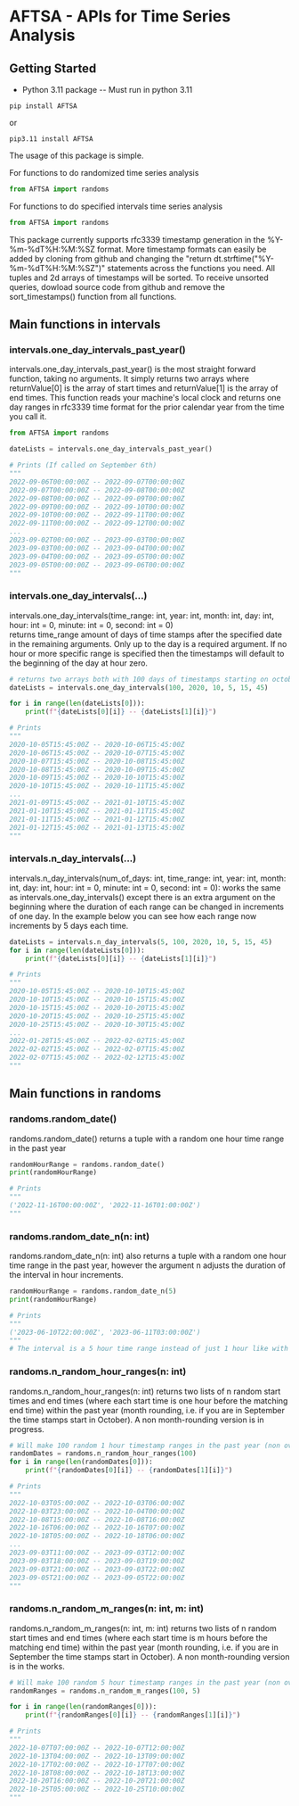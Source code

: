 # AFTSA - APIs for Time Series Analysis

## Getting Started

- Python 3.11 package -- Must run in python 3.11

```
pip install AFTSA  
```
or  
```
pip3.11 install AFTSA
```

The usage of this package is simple.   

For functions to do randomized time series analysis
```python
from AFTSA import randoms
```
For functions to do specified intervals time series analysis
```python
from AFTSA import randoms
```

This package currently supports rfc3339 timestamp generation in the %Y-%m-%dT%H:%M:%SZ format. More timestamp formats can easily be added by cloning from github and changing the "return dt.strftime("%Y-%m-%dT%H:%M:%SZ")" statements across the functions you need. 
All tuples and 2d arrays of timestamps will be sorted. To receive unsorted queries, dowload source code from github and remove the sort_timestamps() function from all functions.

## Main functions in intervals  

### intervals.one_day_intervals_past_year()

intervals.one_day_intervals_past_year() is the most straight forward function, taking no arguments. It 
simply returns two arrays where returnValue[0] is the array of start times and returnValue[1] is the array of end times. This function reads your machine's local clock and returns one day ranges in rfc3339 time format for the prior calendar year from the time you call it.
```python
from AFTSA import randoms

dateLists = intervals.one_day_intervals_past_year()

# Prints (If called on September 6th)
"""
2022-09-06T00:00:00Z -- 2022-09-07T00:00:00Z
2022-09-07T00:00:00Z -- 2022-09-08T00:00:00Z
2022-09-08T00:00:00Z -- 2022-09-09T00:00:00Z
2022-09-09T00:00:00Z -- 2022-09-10T00:00:00Z
2022-09-10T00:00:00Z -- 2022-09-11T00:00:00Z
2022-09-11T00:00:00Z -- 2022-09-12T00:00:00Z
...
2023-09-02T00:00:00Z -- 2023-09-03T00:00:00Z
2023-09-03T00:00:00Z -- 2023-09-04T00:00:00Z
2023-09-04T00:00:00Z -- 2023-09-05T00:00:00Z
2023-09-05T00:00:00Z -- 2023-09-06T00:00:00Z
"""
```

### intervals.one_day_intervals(...)

intervals.one_day_intervals(time_range: int, year: int, month: int, day: int, hour: int = 0, minute: int = 0, second: int = 0)  
returns time_range amount of days of time stamps after the specified date in the remaining arguments. Only up to the day is a required argument. If no hour or more specific range is specified then the timestamps will default to the beginning of the day at hour zero.  
```python
# returns two arrays both with 100 days of timestamps starting on october 5th 2020 at 15:45 (3:45pm). All of the days start at this time and the end times end at this time the next day
dateLists = intervals.one_day_intervals(100, 2020, 10, 5, 15, 45)

for i in range(len(dateLists[0])):
    print(f"{dateLists[0][i]} -- {dateLists[1][i]}")

# Prints
"""
2020-10-05T15:45:00Z -- 2020-10-06T15:45:00Z
2020-10-06T15:45:00Z -- 2020-10-07T15:45:00Z
2020-10-07T15:45:00Z -- 2020-10-08T15:45:00Z
2020-10-08T15:45:00Z -- 2020-10-09T15:45:00Z
2020-10-09T15:45:00Z -- 2020-10-10T15:45:00Z
2020-10-10T15:45:00Z -- 2020-10-11T15:45:00Z
...
2021-01-09T15:45:00Z -- 2021-01-10T15:45:00Z
2021-01-10T15:45:00Z -- 2021-01-11T15:45:00Z
2021-01-11T15:45:00Z -- 2021-01-12T15:45:00Z
2021-01-12T15:45:00Z -- 2021-01-13T15:45:00Z
"""
```

### intervals.n_day_intervals(...)

intervals.n_day_intervals(num_of_days: int, time_range: int, year: int, month: int, day: int, hour: int = 0, minute: int = 0, second: int = 0): works the same as intervals.one_day_intervals() except there is an extra argument on the beginning where the duration of each range can be changed in increments of one day. In the example below you can see how each range now increments by 5 days each time.

```python
dateLists = intervals.n_day_intervals(5, 100, 2020, 10, 5, 15, 45)
for i in range(len(dateLists[0])):
    print(f"{dateLists[0][i]} -- {dateLists[1][i]}")

# Prints
"""
2020-10-05T15:45:00Z -- 2020-10-10T15:45:00Z
2020-10-10T15:45:00Z -- 2020-10-15T15:45:00Z
2020-10-15T15:45:00Z -- 2020-10-20T15:45:00Z
2020-10-20T15:45:00Z -- 2020-10-25T15:45:00Z
2020-10-25T15:45:00Z -- 2020-10-30T15:45:00Z
...
2022-01-28T15:45:00Z -- 2022-02-02T15:45:00Z
2022-02-02T15:45:00Z -- 2022-02-07T15:45:00Z
2022-02-07T15:45:00Z -- 2022-02-12T15:45:00Z
"""
```

## Main functions in randoms

### randoms.random_date()

randoms.random_date() returns a tuple with a random one hour time range in the past year
```python
randomHourRange = randoms.random_date()
print(randomHourRange)

# Prints
"""
('2022-11-16T00:00:00Z', '2022-11-16T01:00:00Z')
"""
```

### randoms.random_date_n(n: int)

randoms.random_date_n(n: int) also returns a tuple with a random one hour time range in the past year, however the argument n adjusts the duration of the interval in hour increments. 
```python
randomHourRange = randoms.random_date_n(5)
print(randomHourRange)

# Prints
"""
('2023-06-10T22:00:00Z', '2023-06-11T03:00:00Z')
"""
# The interval is a 5 hour time range instead of just 1 hour like with randoms.random_date()
```

### randoms.n_random_hour_ranges(n: int)

randoms.n_random_hour_ranges(n: int) returns two lists of n random start times and end times (where each start time is one hour before the matching end time) within the past year (month rounding, i.e. if you are in September the time stamps start in October). A non month-rounding version is in progress.

```python
# Will make 100 random 1 hour timestamp ranges in the past year (non overlapping)
randomDates = randoms.n_random_hour_ranges(100)
for i in range(len(randomDates[0])):
    print(f"{randomDates[0][i]} -- {randomDates[1][i]}")

# Prints
"""
2022-10-03T05:00:00Z -- 2022-10-03T06:00:00Z
2022-10-03T23:00:00Z -- 2022-10-04T00:00:00Z
2022-10-08T15:00:00Z -- 2022-10-08T16:00:00Z
2022-10-16T06:00:00Z -- 2022-10-16T07:00:00Z
2022-10-18T05:00:00Z -- 2022-10-18T06:00:00Z
...
2023-09-03T11:00:00Z -- 2023-09-03T12:00:00Z
2023-09-03T18:00:00Z -- 2023-09-03T19:00:00Z
2023-09-03T21:00:00Z -- 2023-09-03T22:00:00Z
2023-09-05T21:00:00Z -- 2023-09-05T22:00:00Z
"""
```

### randoms.n_random_m_ranges(n: int, m: int)

randoms.n_random_m_ranges(n: int, m: int) returns two lists of n random start times and end times (where each start time is m hours before the matching end time) within the past year (month rounding, i.e. if you are in September the time stamps start in October). A non month-rounding version is in the works.


```python
# Will make 100 random 5 hour timestamp ranges in the past year (non overlapping)
randomRanges = randoms.n_random_m_ranges(100, 5)

for i in range(len(randomRanges[0])):
    print(f"{randomRanges[0][i]} -- {randomRanges[1][i]}")

# Prints
"""
2022-10-07T07:00:00Z -- 2022-10-07T12:00:00Z
2022-10-13T04:00:00Z -- 2022-10-13T09:00:00Z
2022-10-17T02:00:00Z -- 2022-10-17T07:00:00Z
2022-10-18T08:00:00Z -- 2022-10-18T13:00:00Z
2022-10-20T16:00:00Z -- 2022-10-20T21:00:00Z
2022-10-25T05:00:00Z -- 2022-10-25T10:00:00Z
"""
```